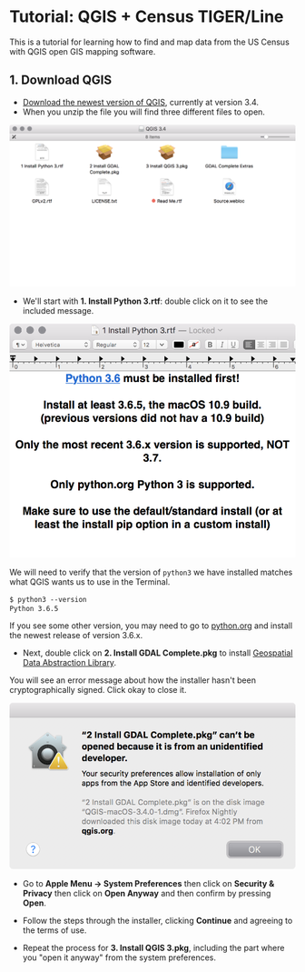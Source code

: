 # Tutorial: QGIS + Census TIGER/Line

This is a tutorial for learning how to find and map data from the US Census with QGIS open GIS mapping software.

## 1. Download QGIS

* [Download the newest version of QGIS](https://www.qgis.org/), currently at version 3.4.
* When you unzip the file you will find three different files to open.

![QGIS installer window](img/09/09-0.png)

* We'll start with __1. Install Python 3.rtf__: double click on it to see the included message.

![Install Python](img/09/09-1.png)

We will need to verify that the version of `python3` we have installed matches what QGIS wants us to use in the Terminal.

```
$ python3 --version
Python 3.6.5
```

If you see some other version, you may need to go to [python.org](https://www.python.org/downloads/) and install the newest release of version 3.6.x.

* Next, double click on __2. Install GDAL Complete.pkg__ to install [Geospatial Data Abstraction Library](https://www.gdal.org/).

You will see an error message about how the installer hasn't been cryptographically signed. Click okay to close it.

![GDAL install error](img/09/09-2.png)

* Go to __Apple Menu → System Preferences__ then click on __Security & Privacy__ then click on __Open Anyway__ and then confirm by pressing __Open__.

* Follow the steps through the installer, clicking __Continue__ and agreeing to the terms of use.

* Repeat the process for __3. Install QGIS 3.pkg__, including the part where you "open it anyway" from the system preferences.

